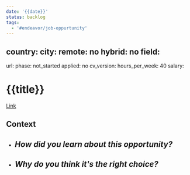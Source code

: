 ```yaml
---
date: '{{date}}'
status: backlog
tags:
  - '#endeavor/job-oppurtunity'
---
```


## country: city: remote: no hybrid: no field:

url:
phase: not_started
applied: no
cv_version:
hours_per_week: 40
salary:

# {{title}}

[Link](<>)

## Context

- ## _How did you learn about this opportunity?_
- ## _Why do you think it's the right choice?_
